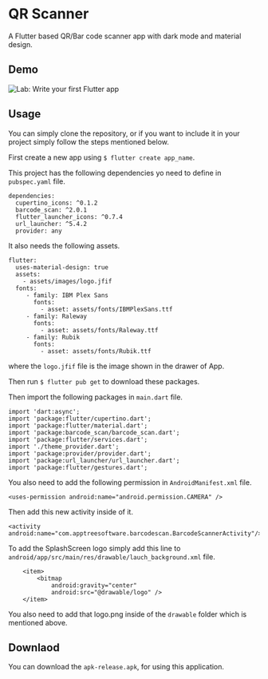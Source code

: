 # QR Scanner

A Flutter based QR/Bar code scanner app with dark mode and material design.

## Demo

![Lab: Write your first Flutter app](examples/demo.gif)

## Usage
You can simply clone the repository, or if you want to include it in your project simply follow the steps mentioned below.

First create a new app using `$ flutter create app_name`.

This  project has the following dependencies yo need to define in `pubspec.yaml` file.
```
dependencies:
  cupertino_icons: ^0.1.2
  barcode_scan: ^2.0.1
  flutter_launcher_icons: ^0.7.4
  url_launcher: ^5.4.2
  provider: any
```
It also needs the following assets.
```
flutter:
  uses-material-design: true
  assets:
    - assets/images/logo.jfif
  fonts:
     - family: IBM Plex Sans
       fonts:
         - asset: assets/fonts/IBMPlexSans.ttf
     - family: Raleway
       fonts:
         - asset: assets/fonts/Raleway.ttf
     - family: Rubik
       fonts:
         - asset: assets/fonts/Rubik.ttf
```
where the `logo.jfif` file is the image shown in the drawer of App.

Then run `$ flutter pub get` to download these packages.

Then import the following packages in `main.dart` file.
```
import 'dart:async';
import 'package:flutter/cupertino.dart';
import 'package:flutter/material.dart';
import 'package:barcode_scan/barcode_scan.dart';
import 'package:flutter/services.dart';
import './theme_provider.dart';
import 'package:provider/provider.dart';
import 'package:url_launcher/url_launcher.dart';
import 'package:flutter/gestures.dart';
```

You also need to add the following permission in `AndroidManifest.xml` file.
```
<uses-permission android:name="android.permission.CAMERA" />
```
Then add this new activity inside of it.
```
<activity android:name="com.apptreesoftware.barcodescan.BarcodeScannerActivity"/>
```
To add the SplashScreen logo simply add this line to `android/app/src/main/res/drawable/lauch_background.xml` file.
```
    <item>
        <bitmap
            android:gravity="center"
            android:src="@drawable/logo" />
    </item>
```
You also need to add that logo.png inside of the `drawable` folder which is mentioned above.

## Downlaod

You can download the `apk-release.apk`, for using this application.
